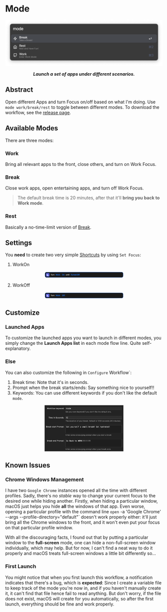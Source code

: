 # Mode

<p align="center">
	<img src="./demo/preview.png">
</p>

<p align="center"><b><i>
	Launch a set of apps under different scenarios.
</i></b></p>

## Abstract

Open different Apps and turn Focus on/off based on what I'm doing. Use `mode work/break/rest` to toggle between different modes. To download the workflow, see the [release page](https://github.com/sleepymalc/mode/releases).

## Available Modes

There are three modes:

### Work

Bring all relevant apps to the front, close others, and turn on Work Focus.

### Break

Close work apps, open entertaining apps, and turn off Work Focus.
> The default break time is 20 minutes, after that it'll **bring you back to Work mode**.

### Rest

Basically a no-time-limit version of [Break](#break).

## Settings

You **need** to create two very simple [Shortcuts](https://support.apple.com/guide/shortcuts-mac/intro-to-shortcuts-apdf22b0444c/mac) by using `Set Focus`:

1. WorkOn

<p align="center">
	<img align="center" width="50%" src="./demo/WorkOn.png">
</p>

2. WorkOff

<p align="center">
	<img width="50%" src="./demo/WorkOff.png">
</p>

## Customize

### Launched Apps

To customize the launched apps you want to launch in different modes, you simply change the **Launch Apps list** in each mode flow line. Quite self-explanatory.

### Else

You can also customize the following in `Configure` Workflow`:

1. Break time: Note that it's in seconds.
2. Prompt when the break starts/ends: Say something nice to yourself!!
3. Keywords: You can use different keywords if you don't like the default `mode`.

<p align="center">
	<img width="50%" src="./demo/customize.png">
</p>

## Known Issues

### Chrome Windows Management

I have two `Google Chrome` instances opened all the time with different profiles. Sadly, there's no *stable* way to change your current focus to the desired one while hiding another. Firstly, when hiding a particular window, macOS just helps you hide **all** the windows of that app. Even worse, opening a particular profile with the command line `open` -a 'Google Chrome' --args --profile-directory="default"` doesn't work properly either: it'll just bring all the Chrome windows to the front, and it won't even put your focus on that particular profile window.

With all the discouraging facts, I found out that by putting a particular window to the **full-screen** mode, one can hide a non-full-screen window individually, which may help. But for now, I can't find a neat way to do it properly and macOS treats full-screen windows a little bit differently so...

### First Launch

You might notice that when you first launch this workflow, a notification indicates that there's a bug, which is **expected**: Since I create a variable file to keep track of the mode you're now in, and if you haven't manually create it, it can't find that file hence fail to read anything. But don't worry, if the file does not exist, macOS will create for you automatically, so after the first launch, everything should be fine and work properly.
